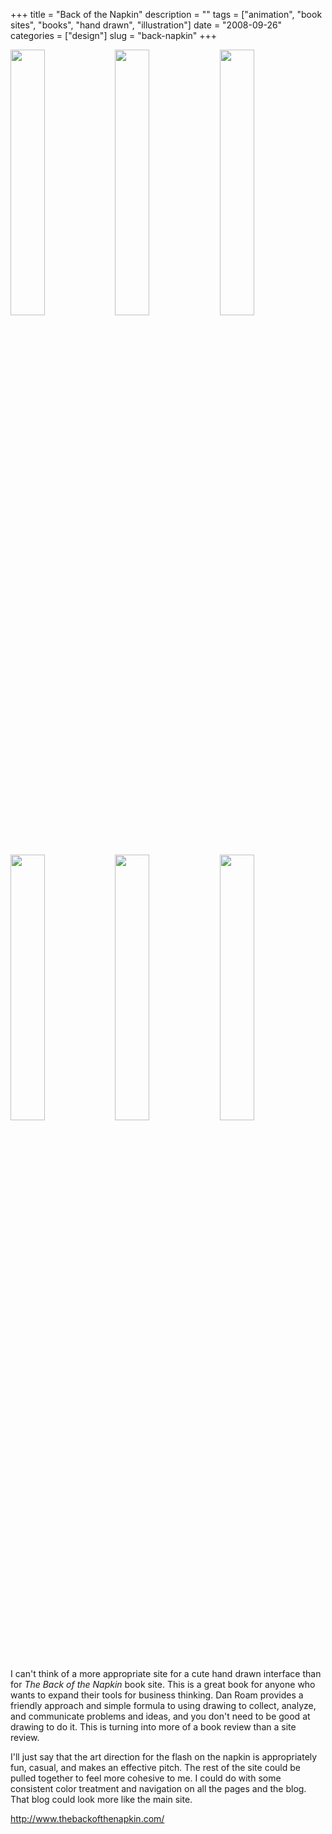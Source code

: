 +++
title = "Back of the Napkin"
description = ""
tags = ["animation", "book sites", "books", "hand drawn", "illustration"]
date = "2008-09-26"
categories = ["design"]
slug = "back-napkin"
+++


<div id="screens-thumbs" class="clearfix mt1-5">
<a href="/media/design/backofthenapkin-1.jpg" class="group" rel="group"><img src="/media/design/backofthenapkin-1.png" alt="" class="thumb" style="width: 33%; max-width: 33%;padding: 0 1px 1px 0" /></a><a href="/media/design/backofthenapkin-2.jpg" class="group" rel="group"><img src="/media/design/backofthenapkin-2.png" alt="" class="thumb" style="width: 33%; max-width: 33%;padding: 0 1px 1px 0" /></a><a href="/media/design/backofthenapkin-3.jpg" class="group" rel="group"><img src="/media/design/backofthenapkin-3.png" alt="" class="thumb" style="width: 33%; max-width: 33%;padding: 0 1px 1px 0" /></a><a href="/media/design/backofthenapkin-4.jpg" class="group" rel="group"><img src="/media/design/backofthenapkin-4.png" alt="" class="thumb" style="width: 33%; max-width: 33%;padding: 0 1px 1px 0" /></a><a href="/media/design/backofthenapkin-5.jpg" class="group" rel="group"><img src="/media/design/backofthenapkin-5.png" alt="" class="thumb" style="width: 33%; max-width: 33%;padding: 0 1px 1px 0" /></a><a href="/media/design/backofthenapkin-6.jpg" class="group" rel="group"><img src="/media/design/backofthenapkin-6.png" alt="" class="thumb" style="width: 33%; max-width: 33%;padding: 0 1px 1px 0" /></a>
</div>   
<p>I can't think of a more appropriate site for a cute hand drawn interface than for <i>The Back of the Napkin</i> book site. This is a great book for anyone who wants to expand their tools for business thinking. Dan Roam provides a friendly approach and simple formula to using drawing to collect, analyze, and communicate problems and ideas, and you don't need to be good at drawing to do it. This is turning into more of a book review than a site review. </p>
<p>I'll just say that the art direction for the flash on the napkin is appropriately fun, casual, and makes an effective pitch. The rest of the site could be pulled together to feel more cohesive to me. I could do with some consistent color treatment and navigation on all the pages and the blog. That blog could look more like the  main site.</p>
<p><a href="http://www.thebackofthenapkin.com/">http://www.thebackofthenapkin.com/</a></p>  

